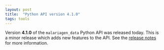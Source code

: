 ```yaml
---
layout: post
title:  "Python API version 4.1.0"
tags: tools
---
```


Version <strong>4.1.0</strong> of the `malariagen_data` Python API was
released today. This is a minor release which adds new features to the
API. See the [release
notes](https://github.com/malariagen/malariagen-data-python/releases/tag/v4.1.0)
for more information.
